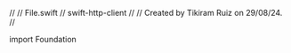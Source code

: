 //
//  File.swift
//  swift-http-client
//
//  Created by Tikiram Ruiz on 29/08/24.
//

import Foundation
